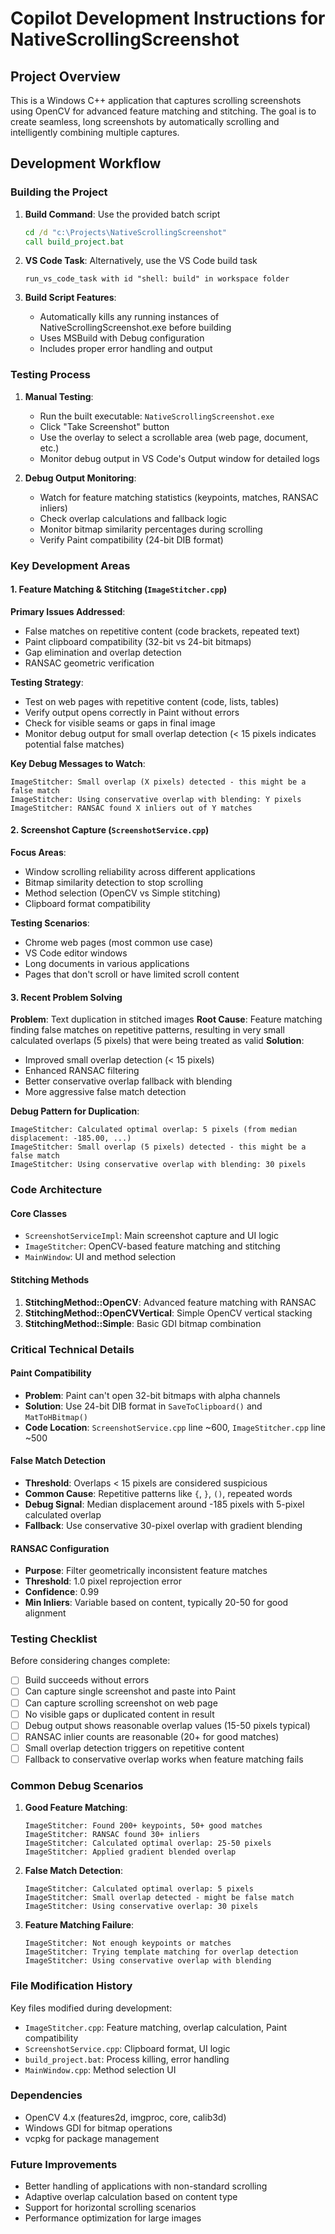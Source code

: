 # Copilot Development Instructions for NativeScrollingScreenshot

## Project Overview
This is a Windows C++ application that captures scrolling screenshots using OpenCV for advanced feature matching and stitching. The goal is to create seamless, long screenshots by automatically scrolling and intelligently combining multiple captures.

## Development Workflow

### Building the Project
1. **Build Command**: Use the provided batch script
   ```cmd
   cd /d "c:\Projects\NativeScrollingScreenshot"
   call build_project.bat
   ```
   
2. **VS Code Task**: Alternatively, use the VS Code build task
   ```
   run_vs_code_task with id "shell: build" in workspace folder
   ```

3. **Build Script Features**:
   - Automatically kills any running instances of NativeScrollingScreenshot.exe before building
   - Uses MSBuild with Debug configuration
   - Includes proper error handling and output

### Testing Process
1. **Manual Testing**:
   - Run the built executable: `NativeScrollingScreenshot.exe`
   - Click "Take Screenshot" button
   - Use the overlay to select a scrollable area (web page, document, etc.)
   - Monitor debug output in VS Code's Output window for detailed logs

2. **Debug Output Monitoring**:
   - Watch for feature matching statistics (keypoints, matches, RANSAC inliers)
   - Check overlap calculations and fallback logic
   - Monitor bitmap similarity percentages during scrolling
   - Verify Paint compatibility (24-bit DIB format)

### Key Development Areas

#### 1. Feature Matching & Stitching (`ImageStitcher.cpp`)
**Primary Issues Addressed**:
- False matches on repetitive content (code brackets, repeated text)
- Paint clipboard compatibility (32-bit vs 24-bit bitmaps)
- Gap elimination and overlap detection
- RANSAC geometric verification

**Testing Strategy**:
- Test on web pages with repetitive content (code, lists, tables)
- Verify output opens correctly in Paint without errors
- Check for visible seams or gaps in final image
- Monitor debug output for small overlap detection (< 15 pixels indicates potential false matches)

**Key Debug Messages to Watch**:
```
ImageStitcher: Small overlap (X pixels) detected - this might be a false match
ImageStitcher: Using conservative overlap with blending: Y pixels
ImageStitcher: RANSAC found X inliers out of Y matches
```

#### 2. Screenshot Capture (`ScreenshotService.cpp`)
**Focus Areas**:
- Window scrolling reliability across different applications
- Bitmap similarity detection to stop scrolling
- Method selection (OpenCV vs Simple stitching)
- Clipboard format compatibility

**Testing Scenarios**:
- Chrome web pages (most common use case)
- VS Code editor windows
- Long documents in various applications
- Pages that don't scroll or have limited scroll content

#### 3. Recent Problem Solving

**Problem**: Text duplication in stitched images
**Root Cause**: Feature matching finding false matches on repetitive patterns, resulting in very small calculated overlaps (5 pixels) that were being treated as valid
**Solution**: 
- Improved small overlap detection (< 15 pixels)
- Enhanced RANSAC filtering
- Better conservative overlap fallback with blending
- More aggressive false match detection

**Debug Pattern for Duplication**:
```
ImageStitcher: Calculated optimal overlap: 5 pixels (from median displacement: -185.00, ...)
ImageStitcher: Small overlap (5 pixels) detected - this might be a false match
ImageStitcher: Using conservative overlap with blending: 30 pixels
```

### Code Architecture

#### Core Classes
- `ScreenshotServiceImpl`: Main screenshot capture and UI logic
- `ImageStitcher`: OpenCV-based feature matching and stitching
- `MainWindow`: UI and method selection

#### Stitching Methods
1. **StitchingMethod::OpenCV**: Advanced feature matching with RANSAC
2. **StitchingMethod::OpenCVVertical**: Simple OpenCV vertical stacking
3. **StitchingMethod::Simple**: Basic GDI bitmap combination

### Critical Technical Details

#### Paint Compatibility
- **Problem**: Paint can't open 32-bit bitmaps with alpha channels
- **Solution**: Use 24-bit DIB format in `SaveToClipboard()` and `MatToHBitmap()`
- **Code Location**: `ScreenshotService.cpp` line ~600, `ImageStitcher.cpp` line ~500

#### False Match Detection
- **Threshold**: Overlaps < 15 pixels are considered suspicious
- **Common Cause**: Repetitive patterns like `{`, `}`, `()`, repeated words
- **Debug Signal**: Median displacement around -185 pixels with 5-pixel calculated overlap
- **Fallback**: Use conservative 30-pixel overlap with gradient blending

#### RANSAC Configuration
- **Purpose**: Filter geometrically inconsistent feature matches
- **Threshold**: 1.0 pixel reprojection error
- **Confidence**: 0.99
- **Min Inliers**: Variable based on content, typically 20-50 for good alignment

### Testing Checklist

Before considering changes complete:
- [ ] Build succeeds without errors
- [ ] Can capture single screenshot and paste into Paint
- [ ] Can capture scrolling screenshot on web page
- [ ] No visible gaps or duplicated content in result
- [ ] Debug output shows reasonable overlap values (15-50 pixels typical)
- [ ] RANSAC inlier counts are reasonable (20+ for good matches)
- [ ] Small overlap detection triggers on repetitive content
- [ ] Fallback to conservative overlap works when feature matching fails

### Common Debug Scenarios

1. **Good Feature Matching**:
   ```
   ImageStitcher: Found 200+ keypoints, 50+ good matches
   ImageStitcher: RANSAC found 30+ inliers
   ImageStitcher: Calculated optimal overlap: 25-50 pixels
   ImageStitcher: Applied gradient blended overlap
   ```

2. **False Match Detection**:
   ```
   ImageStitcher: Calculated optimal overlap: 5 pixels
   ImageStitcher: Small overlap detected - might be false match
   ImageStitcher: Using conservative overlap: 30 pixels
   ```

3. **Feature Matching Failure**:
   ```
   ImageStitcher: Not enough keypoints or matches
   ImageStitcher: Trying template matching for overlap detection
   ImageStitcher: Using conservative overlap with blending
   ```

### File Modification History
Key files modified during development:
- `ImageStitcher.cpp`: Feature matching, overlap calculation, Paint compatibility
- `ScreenshotService.cpp`: Clipboard format, UI logic
- `build_project.bat`: Process killing, error handling
- `MainWindow.cpp`: Method selection UI

### Dependencies
- OpenCV 4.x (features2d, imgproc, core, calib3d)
- Windows GDI for bitmap operations
- vcpkg for package management

### Future Improvements
- Better handling of applications with non-standard scrolling
- Adaptive overlap calculation based on content type
- Support for horizontal scrolling scenarios
- Performance optimization for large images
